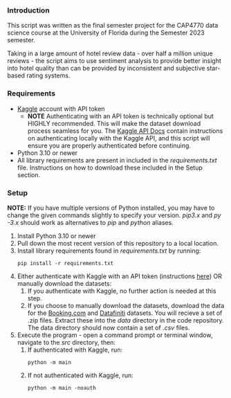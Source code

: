 ### Introduction
This script was written as the final semester project for the CAP4770 data science course at the University of Florida during the Semester 2023 semester.

Taking in a large amount of hotel review data - over half a million unique reviews - the script aims to use sentiment analysis to provide better insight into hotel quality than can be provided by inconsistent and subjective star-based rating systems.

### Requirements
* [Kaggle](https://www.kaggle.com/) account with API token
    * **NOTE** Authenticating with an API token is technically optional but HIGHLY recommended. This will make the dataset download process seamless for you. The [Kaggle API Docs](https://www.kaggle.com/docs/api) contain instructions on authenticating locally with the Kaggle API, and this script will ensure you are properly authenticated before continuing.
* Python 3.10 or newer
* All library requirements are present in included in the *requirements.txt* file. Instructions on how to download these included in the Setup section.


### Setup
**NOTE:** If you have multiple versions of Python installed, you may have to change the given commands slightly to specify your version. *pip3.x* and *py -3.x* should work as alternatives to *pip* and *python* aliases.

1. Install Python 3.10 or newer
2. Pull down the most recent version of this repository to a local location.
3. Install library requirements found in *requirements.txt* by running:
    ```
    pip install -r requirements.txt
    ```
4. Either authenticate with Kaggle with an API token (instructions [here](https://www.kaggle.com/docs/api)) OR manually download the datasets:
    1. If you authenticate with Kaggle, no further action is needed at this step.
    2. If you choose to manually download the datasets, download the data for the [Booking.com](https://www.kaggle.com/datasets/jiashenliu/515k-hotel-reviews-data-in-europe) and [Datafiniti](https://www.kaggle.com/datasets/datafiniti/hotel-reviews) datasets. You will recieve a set of .zip files. Extract these into the *data* directory in the code repository. The data directory should now contain a set of *.csv* files.
5. Execute the program - open a command prompt or terminal window, navigate to the *src* directory, then:
    1. If authenticated with Kaggle, run:
        ```
        python -m main
        ```
    2. If not authenticated with Kaggle, run:
        ```
        python -m main -noauth
        ```